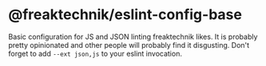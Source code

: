 # @freaktechnik/eslint-config-base

Basic configuration for JS and JSON linting freaktechnik likes. It is probably pretty opinionated and other people will probably find it disgusting. Don't forget to add `--ext json,js` to your eslint invocation.
